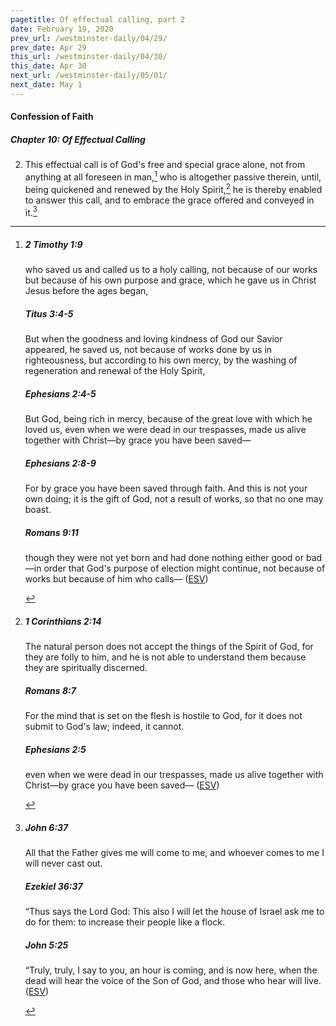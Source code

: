 ```yaml
---
pagetitle: Of effectual calling, part 2
date: February 19, 2020
prev_url: /westminster-daily/04/29/
prev_date: Apr 29
this_url: /westminster-daily/04/30/
this_date: Apr 30
next_url: /westminster-daily/05/01/
next_date: May 1
---
```


#### Confession of Faith

##### Chapter 10: Of Effectual Calling

2. This effectual call is of God's free and special grace alone, not from anything at all foreseen in man,[^fnref:wcf1] who is altogether passive therein, until, being quickened and renewed by the Holy Spirit,[^fnref:wcf2] he is thereby enabled to answer this call, and to embrace the grace offered and conveyed in it.[^fnref:wcf3]

[^fnref:wcf1]: <div class="esv"><h5>2 Timothy 1:9</h5> <div class="esv-text"><p id="p55001009.01-1">who saved us and called us to a holy calling, not because of our works but because of his own purpose and grace, which he gave us in Christ Jesus before the ages began,</p> </div><h5>Titus 3:4-5</h5> <div class="esv-text"><p id="p56003004.01-2">But when the goodness and loving kindness of God our Savior appeared, he saved us, not because of works done by us in righteousness, but according to his own mercy, by the washing of regeneration and renewal of the Holy Spirit,</p> </div><h5>Ephesians 2:4-5</h5> <div class="esv-text"><p id="p49002004.01-3">But God, being rich in mercy, because of the great love with which he loved us, even when we were dead in our trespasses, made us alive together with Christ&#8212;by grace you have been saved&#8212;</p> </div><h5>Ephesians 2:8-9</h5> <div class="esv-text"><p id="p49002008.01-4">For by grace you have been saved through faith. And this is not your own doing; it is the gift of God, not a result of works, so that no one may boast.</p> </div><h5>Romans 9:11</h5> <div class="esv-text"><p id="p45009011.01-5">though they were not yet born and had done nothing either good or bad&#8212;in order that God's purpose of election might continue, not because of works but because of him who calls&#8212;  (<a href="http://www.esv.org" class="copyright">ESV</a>)</p> </div> </div>

[^fnref:wcf2]: <div class="esv"><h5>1 Corinthians 2:14</h5> <div class="esv-text"><p id="p46002014.01-1">The natural person does not accept the things of the Spirit of God, for they are folly to him, and he is not able to understand them because they are spiritually discerned.</p> </div><h5>Romans 8:7</h5> <div class="esv-text"><p id="p45008007.01-2">For the mind that is set on the flesh is hostile to God, for it does not submit to God's law; indeed, it cannot.</p> </div><h5>Ephesians 2:5</h5> <div class="esv-text"><p id="p49002005.01-3">even when we were dead in our trespasses, made us alive together with Christ&#8212;by grace you have been saved&#8212;  (<a href="http://www.esv.org" class="copyright">ESV</a>)</p> </div> </div>

[^fnref:wcf3]: <div class="esv"><h5>John 6:37</h5> <div class="esv-text"><p id="p43006037.01-1"><span class="woc">All that the Father gives me will come to me, and whoever comes to me I will never cast out.</span></p> </div><h5>Ezekiel 36:37</h5> <div class="esv-text"><p id="p26036037.01-2">&#8220;Thus says the Lord <span class="small-caps">God</span>: This also I will let the house of Israel ask me to do for them: to increase their people like a flock.</p> </div><h5>John 5:25</h5> <div class="esv-text"><p id="p43005025.01-3"><span class="woc">&#8220;Truly, truly, I say to you, an hour is coming, and is now here, when the dead will hear the voice of the Son of God, and those who hear will live.</span>  (<a href="http://www.esv.org" class="copyright">ESV</a>)</p> </div> </div>

